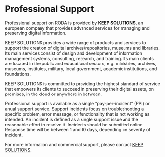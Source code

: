 # Professional Support

Professional support on RODA is provided by **KEEP SOLUTIONS**, an european company that provides advanced services for managing and preserving digital information.

KEEP SOLUTIONS provides a wide range of products and services to support the creation of digital archives/repositories, museums and libraries. Its main services consist of design and development of information management systems, consulting, research, and training. Its main clients are located in the public and educational sectors, e.g. ministries, archives, museums, institutes, military, local government, academic institutions, and foundations.

KEEP SOLUTIONS is committed to providing the highest standard of service that empowers its clients to succeed in preserving their digital assets, on premises, in the cloud or anywhere in between.

Professional support is available as a single “pay-per-incident” (PPI) or anual support service. Support incidents focus on troubleshooting a specific problem, error message, or functionality that is not working as intended. An incident is defined as a single support issue and the reasonable effort to resolve it. Incidents should be submitted online. Response time will be between 1 and 10 days, depending on severity of incident.

For more information and commercial support, please contact [KEEP SOLUTIONS](http://www.keep.pt).
